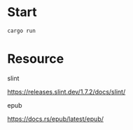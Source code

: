 # Start

```bash
cargo run
```

# Resource

slint

https://releases.slint.dev/1.7.2/docs/slint/

epub

https://docs.rs/epub/latest/epub/
